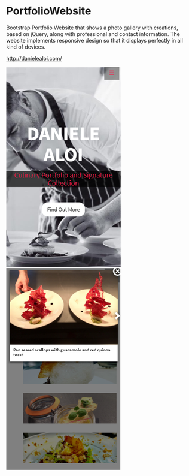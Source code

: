 # PortfolioWebsite
Bootstrap Portfolio Website that shows a photo gallery with creations, based on jQuery, along with professional and contact information.
The website implements responsive design so that it displays perfectly in all kind of devices.


http://danielealoi.com/

![alt text](portfolioWeb1.png) ![alt text](portfolioWeb2.png)



